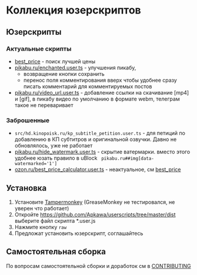 # Коллекция юзерскриптов

## Юзерскрипты

### Актуальные скрипты

* [best_price](src/best_price) - поиск лучшей цены
* [pikabu.ru/enchanted.user.ts](src/pikabu.ru/enchanted.user.ts) - улучшения пикабу, 
  * возвращение кнопки сохранить
  * перенос поля комментирования вверх чтобы удобнее сразу писать комментарий для комментируемых постов
* [pikabu.ru/video_url.user.ts](src/pikabu.ru/video_url.user.ts) - добавление ссылки на скачивание [mp4] и [gif], в пикабу видео по умолчанию в формате webm, телеграм такое не переваривает


### Заброшенные

* `src/hd.kinopoisk.ru/kp_subtitle_petition.user.ts` - для петиций по добавлению в КП субтитров и оригинальной озвучки. Давно не обновлялось, уже не работает
* [pikabu.ru/hide_watermark.user.ts](src/pikabu.ru/hide_watermark.user.ts) - скрытие ватермарки. вместо этого удобнее юзать правило в uBlock ` pikabu.ru##img[data-watermarked='1']`
* [ozon.ru/best_price_calculator.user.ts](src/ozon.ru/best_price_calculator.user.ts) -  неактуальное, см [best_price](src/best_price)

## Установка

1. Установите [Tampermonkey](https://www.tampermonkey.net/) (GreaseMonkey не тестировался, не уверен что работает)
2. Откройте https://github.com/Apkawa/userscripts/tree/master/dist выберите файл скрипта *.user.js
3. Нажмите кнопку `raw`
4. Предложат установить юзерскрипт, соглашайтесь


## Самостоятельная сборка

По вопросам самостоятельной сборки и доработок см в [CONTRIBUTING](./CONTRIBUTING.md)

